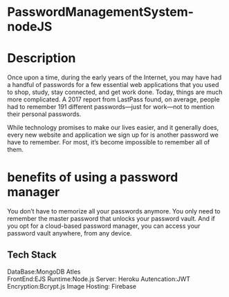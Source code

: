 # PasswordManagementSystem-nodeJS
# Description

Once upon a time, during the early years of the Internet, you may have had a handful of passwords for a few essential web applications that you used to shop, study, stay connected, and get work done. Today, things are much more complicated. A 2017 report from LastPass found, on average, people had to remember 191 different passwords—just for work—not to mention their personal passwords.

While technology promises to make our lives easier, and it generally does, every new website and application we sign up for is another password we have to remember. For most, it’s become impossible to remember all of them. 

# benefits of using a password manager

You don’t have to memorize all your passwords anymore. You only need to remember the master password that unlocks your password vault. And if you opt for a cloud-based password manager, you can access your password vault anywhere, from any device.

## Tech Stack


DataBase:MongoDB Atles </br>
FrontEnd:EJS 
Runtime:Node.js
Server: Heroku
Autencation:JWT
Encryption:Bcrypt.js
Image Hosting: Firebase

